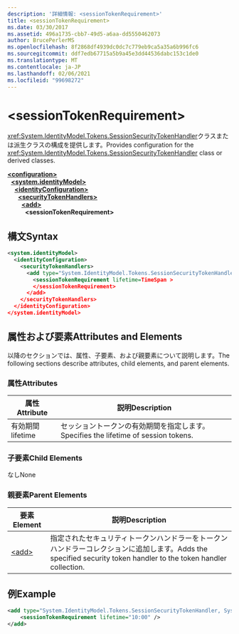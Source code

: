 ```yaml
---
description: '詳細情報: <sessionTokenRequirement>'
title: <sessionTokenRequirement>
ms.date: 03/30/2017
ms.assetid: 496a1735-cbb7-49d5-a6aa-dd5550462073
author: BrucePerlerMS
ms.openlocfilehash: 8f2868df4939dc0dc7c779eb9ca5a35a6b996fc6
ms.sourcegitcommit: ddf7edb67715a5b9a45e3dd44536dabc153c1de0
ms.translationtype: MT
ms.contentlocale: ja-JP
ms.lasthandoff: 02/06/2021
ms.locfileid: "99698272"
---
```

# \<sessionTokenRequirement>

<span data-ttu-id="74cb7-102"><xref:System.IdentityModel.Tokens.SessionSecurityTokenHandler>クラスまたは派生クラスの構成を提供します。</span><span class="sxs-lookup"><span data-stu-id="74cb7-102">Provides configuration for the <xref:System.IdentityModel.Tokens.SessionSecurityTokenHandler> class or derived classes.</span></span>  
  
[**\<configuration>**](../configuration-element.md)\
&nbsp;&nbsp;[**\<system.identityModel>**](system-identitymodel.md)\
&nbsp;&nbsp;&nbsp;&nbsp;[**\<identityConfiguration>**](identityconfiguration.md)\
&nbsp;&nbsp;&nbsp;&nbsp;&nbsp;&nbsp;[**\<securityTokenHandlers>**](securitytokenhandlers.md)\
&nbsp;&nbsp;&nbsp;&nbsp;&nbsp;&nbsp;&nbsp;&nbsp;[**\<add>**](add.md)\
&nbsp;&nbsp;&nbsp;&nbsp;&nbsp;&nbsp;&nbsp;&nbsp;&nbsp;&nbsp;**\<sessionTokenRequirement>**  
  
## <a name="syntax"></a><span data-ttu-id="74cb7-103">構文</span><span class="sxs-lookup"><span data-stu-id="74cb7-103">Syntax</span></span>  
  
```xml  
<system.identityModel>  
  <identityConfiguration>  
    <securityTokenHandlers>  
      <add type="System.IdentityModel.Tokens.SessionSecurityTokenHandler, System.IdentityModel">  
        <sessionTokenRequirement lifetime=TimeSpan >  
        </sessionTokenRequirement>  
      </add>  
    </securityTokenHandlers>  
  </identityConfiguration>  
</system.identityModel>  
```  
  
## <a name="attributes-and-elements"></a><span data-ttu-id="74cb7-104">属性および要素</span><span class="sxs-lookup"><span data-stu-id="74cb7-104">Attributes and Elements</span></span>  

 <span data-ttu-id="74cb7-105">以降のセクションでは、属性、子要素、および親要素について説明します。</span><span class="sxs-lookup"><span data-stu-id="74cb7-105">The following sections describe attributes, child elements, and parent elements.</span></span>  
  
### <a name="attributes"></a><span data-ttu-id="74cb7-106">属性</span><span class="sxs-lookup"><span data-stu-id="74cb7-106">Attributes</span></span>  
  
|<span data-ttu-id="74cb7-107">属性</span><span class="sxs-lookup"><span data-stu-id="74cb7-107">Attribute</span></span>|<span data-ttu-id="74cb7-108">説明</span><span class="sxs-lookup"><span data-stu-id="74cb7-108">Description</span></span>|  
|---------------|-----------------|  
|<span data-ttu-id="74cb7-109">有効期間</span><span class="sxs-lookup"><span data-stu-id="74cb7-109">lifetime</span></span>|<span data-ttu-id="74cb7-110">セッショントークンの有効期間を指定します。</span><span class="sxs-lookup"><span data-stu-id="74cb7-110">Specifies the lifetime of session tokens.</span></span>|  
  
### <a name="child-elements"></a><span data-ttu-id="74cb7-111">子要素</span><span class="sxs-lookup"><span data-stu-id="74cb7-111">Child Elements</span></span>  

 <span data-ttu-id="74cb7-112">なし</span><span class="sxs-lookup"><span data-stu-id="74cb7-112">None</span></span>  
  
### <a name="parent-elements"></a><span data-ttu-id="74cb7-113">親要素</span><span class="sxs-lookup"><span data-stu-id="74cb7-113">Parent Elements</span></span>  
  
|<span data-ttu-id="74cb7-114">要素</span><span class="sxs-lookup"><span data-stu-id="74cb7-114">Element</span></span>|<span data-ttu-id="74cb7-115">説明</span><span class="sxs-lookup"><span data-stu-id="74cb7-115">Description</span></span>|  
|-------------|-----------------|  
|[\<add>](add.md)|<span data-ttu-id="74cb7-116">指定されたセキュリティトークンハンドラーをトークンハンドラーコレクションに追加します。</span><span class="sxs-lookup"><span data-stu-id="74cb7-116">Adds the specified security token handler to the token handler collection.</span></span>|  
  
## <a name="example"></a><span data-ttu-id="74cb7-117">例</span><span class="sxs-lookup"><span data-stu-id="74cb7-117">Example</span></span>  
  
```xml  
<add type="System.IdentityModel.Tokens.SessionSecurityTokenHandler, System.IdentityModel">
    <sessionTokenRequirement lifetime="10:00" />  
</add>  
```
